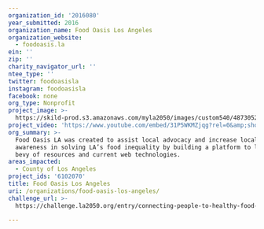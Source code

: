 ```yaml
---
organization_id: '2016080'
year_submitted: 2016
organization_name: Food Oasis Los Angeles
organization_website:
  - foodoasis.la
ein: ''
zip: ''
charity_navigator_url: ''
ntee_type: ''
twitter: foodoasisla
instagram: foodoasisla
facebook: none
org_type: Nonprofit
project_image: >-
  https://skild-prod.s3.amazonaws.com/myla2050/images/custom540/4873052265741-team91.jpg
project_video: 'https://www.youtube.com/embed/31P5WKMZjqg?rel=0&amp;showinfo=0'
org_summary: >-
  Food Oasis LA was created to assist local advocacy and increase local
  awareness in solving LA’s food inequality by building a platform to leverage a
  bevy of resources and current web technologies.
areas_impacted:
  - County of Los Angeles
project_ids: '6102070'
title: Food Oasis Los Angeles
uri: /organizations/food-oasis-los-angeles/
challenge_url: >-
  https://challenge.la2050.org/entry/connecting-people-to-healthy-food-in-los-angeles

---
```

